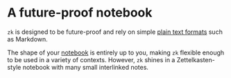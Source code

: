# A future-proof notebook

`zk` is designed to be future-proof and rely on simple
[plain text formats](../notes/note-format.md) such as Markdown.

The shape of your [notebook](../notes/notebook.md) is entirely up to you, making
`zk` flexible enough to be used in a variety of contexts. However, `zk` shines
in a Zettelkasten-style notebook with many small interlinked notes.
